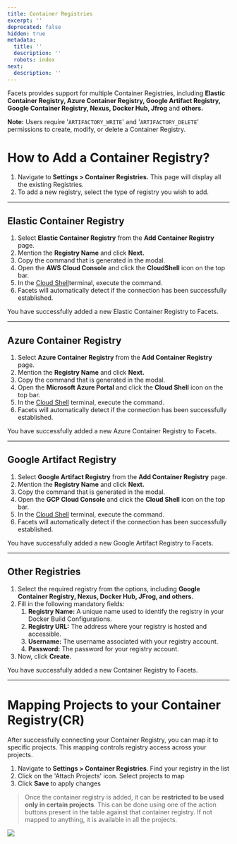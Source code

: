 ```yaml
---
title: Container Registries
excerpt: ''
deprecated: false
hidden: true
metadata:
  title: ''
  description: ''
  robots: index
next:
  description: ''
---
```

Facets provides support for multiple Container Registries, including **Elastic Container Registry, Azure Container Registry, Google Artifact Registry, Google Container Registry, Nexus, Docker Hub, Jfrog** and **others.**

**Note:** Users require '`ARTIFACTORY_WRITE`' and '`ARTIFACTORY_DELETE`' permissions to create, modify, or delete a Container Registry.

# How to Add a Container Registry?

1. Navigate to **Settings > Container Registries.** This page will display all the existing Registries. 
2. To add a new registry, select the type of registry you wish to add. 

***

## Elastic Container Registry

<Embed url="https://app.storylane.io/demo/irqumhpv5kji" title="Container Registries | Feb 17 12:38 PM" favicon="https://app.storylane.io/favicon.ico" image="https://app-pages.storylane.io/company/company_8c4ce947-95e7-4f47-ab9c-89edf23fd0e3/project/project_dc9b2d1d-2c0d-4039-9ae6-e9f4d68bfef8/preview.gif" provider="app.storylane.io" href="https://app.storylane.io/demo/irqumhpv5kji" typeOfEmbed="jsfiddle" html="%3Ciframe%20class%3D%22embedly-embed%22%20src%3D%22%2F%2Fcdn.embedly.com%2Fwidgets%2Fmedia.html%3Fsrc%3Dhttps%253A%252F%252Fapp.storylane.io%252Fdemo%252Firqumhpv5kji%26display_name%3DStorylane%26url%3Dhttps%253A%252F%252Fapp.storylane.io%252Fdemo%252Firqumhpv5kji%26image%3Dhttps%253A%252F%252Fapp-pages.storylane.io%252Fcompany%252Fcompany_8c4ce947-95e7-4f47-ab9c-89edf23fd0e3%252Fproject%252Fproject_dc9b2d1d-2c0d-4039-9ae6-e9f4d68bfef8%252Fpreview.gif%26type%3Dtext%252Fhtml%26schema%3Dstorylane%22%20width%3D%22750%22%20height%3D%22449%22%20scrolling%3D%22no%22%20title%3D%22Storylane%20embed%22%20frameborder%3D%220%22%20allow%3D%22autoplay%3B%20fullscreen%3B%20encrypted-media%3B%20picture-in-picture%3B%22%20allowfullscreen%3D%22true%22%3E%3C%2Fiframe%3E" />

1. Select **Elastic Container Registry** from the **Add Container Registry** page.
2. Mention the **Registry Name** and click **Next.**
3. Copy the command that is generated in the modal.
4. Open the **AWS Cloud Console** and click the **CloudShell** icon on the top bar.
5. In the [Cloud Shell](https://ap-south-1.console.aws.amazon.com/cloudshell/home?region=ap-south-1#e8a9b144-b70c-468d-be1e-fd0249123b16)terminal, execute the command.
6. Facets will automatically detect if the connection has been successfully established.

You have successfully added a new Elastic Container Registry to Facets. 

***

## Azure Container Registry

1. Select **Azure Container Registry** from the **Add Container Registry** page.
2. Mention the **Registry Name** and click **Next.**
3. Copy the command that is generated in the modal.
4. Open the **Microsoft Azure Portal** and click the **Cloud Shell** icon on the top bar.
5. In the [Cloud Shell](https://portal.azure.com/#cloudshell/) terminal, execute the command.
6. Facets will automatically detect if the connection has been successfully established.

You have successfully added a new Azure Container Registry to Facets.

***

## Google Artifact Registry

1. Select **Google Artifact Registry** from the **Add Container Registry** page.
2. Mention the **Registry Name** and click **Next.**
3. Copy the command that is generated in the modal.
4. Open the **GCP Cloud Console** and click the **Cloud Shell** icon on the top bar.
5. In the [Cloud Shell](https://console.cloud.google.com/welcome?project=facets-cp-test\&cloudshell=true--) terminal, execute the command.
6. Facets will automatically detect if the connection has been successfully established.

You have successfully added a new Google Artifact Registry to Facets.

***

## Other Registries

1. Select the required registry from the options, including **Google Container Registry, Nexus, Docker Hub, JFrog, and others.**
2. Fill in the following mandatory fields:
   1. **Registry Name:** A unique name used to identify the registry in your Docker Build Configurations.
   2. **Registry URL:** The address where your registry is hosted and accessible.
   3. **Username:** The username associated with your registry account.
   4. **Password:** The password for your registry account.
3. Now, click **Create.**

You have successfully added a new Container Registry to Facets.

***

# Mapping Projects to your Container Registry(CR)

After successfully connecting your Container Registry, you can map it to specific projects. This mapping controls registry access across your projects.

1. Navigate to **Settings > Container Registries**. Find your registry in the list
2. Click on the 'Attach Projects' icon. Select projects to map
3. Click **Save** to apply changes

> Once the container registry is added, it can be **restricted to be used only in certain projects**. This can be done using one of the action buttons present in the table against that container registry. If not mapped to anything, it is available in all the projects.

<Image align="center" src="https://files.readme.io/e5cbe5646aef87c093e828f9d52714c41d1ef1463c852ee7f4d594ff280bd3d0-Screenshot_2025-02-18_at_11.43.30_AM.png" />
